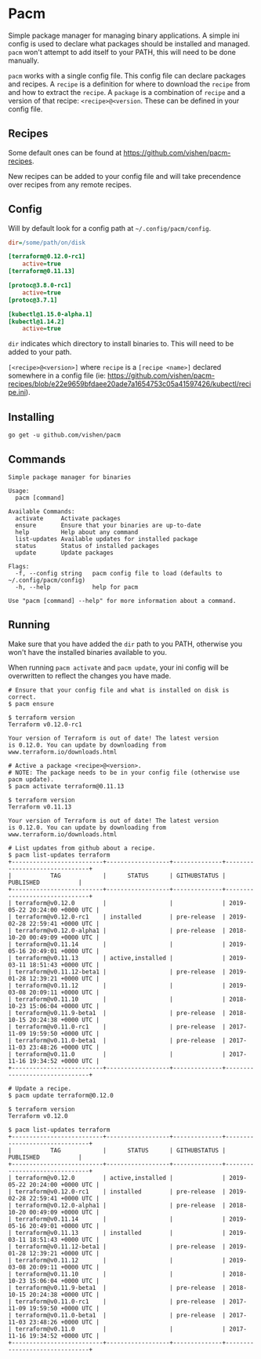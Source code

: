 # Pacm

Simple package manager for managing binary applications. A simple ini config is 
used to declare what packages should be installed and managed. `pacm` won't 
attempt to add itself to your PATH, this will need to be done manually.

`pacm` works with a single config file. This config file can declare packages and 
recipes. A `recipe` is a definition for where to download the `recipe` from and
how to extract the `recipe`. A `package` is a combination of `recipe` and a version
of that recipe: `<recipe>@<version`. These can be defined in your config file.

## Recipes

Some default ones can be found at https://github.com/vishen/pacm-recipes.

New recipes can be added to your config file and will take precendence
over recipes from any remote recipes.

## Config

Will by default look for a config path at `~/.config/pacm/config`.

```ini
dir=/some/path/on/disk

[terraform@0.12.0-rc1]
	active=true
[terraform@0.11.13]

[protoc@3.8.0-rc1]
	active=true
[protoc@3.7.1]

[kubectl@1.15.0-alpha.1]
[kubectl@1.14.2]
	active=true
```

`dir` indicates which directory to install binaries to. This will
need to be added to your path.

`[<recipe>@<version>]` where `recipe` is a `[recipe <name>]` declared
somewhere in a config file (ie: https://github.com/vishen/pacm-recipes/blob/e22e9659bfdaee20ade7a1654753c05a41597426/kubectl/recipe.ini).

## Installing

	go get -u github.com/vishen/pacm

## Commands

```
Simple package manager for binaries

Usage:
  pacm [command]

Available Commands:
  activate     Activate packages
  ensure       Ensure that your binaries are up-to-date
  help         Help about any command
  list-updates Available updates for installed package
  status       Status of installed packages
  update       Update packages

Flags:
  -f, --config string   pacm config file to load (defaults to ~/.config/pacm/config)
  -h, --help            help for pacm

Use "pacm [command] --help" for more information about a command.
```

## Running

Make sure that you have added the `dir` path to you PATH, otherwise
you won't have the installed binaries available to you.

When running `pacm activate` and `pacm update`, your ini config
will be overwritten to reflect the changes you have made.

```
# Ensure that your config file and what is installed on disk is correct.
$ pacm ensure

$ terraform version
Terraform v0.12.0-rc1

Your version of Terraform is out of date! The latest version
is 0.12.0. You can update by downloading from www.terraform.io/downloads.html

# Active a package <recipe>@<version>. 
# NOTE: The package needs to be in your config file (otherwise use pacm update).
$ pacm activate terraform@0.11.13

$ terraform version
Terraform v0.11.13

Your version of Terraform is out of date! The latest version
is 0.12.0. You can update by downloading from www.terraform.io/downloads.html

# List updates from github about a recipe.
$ pacm list-updates terraform
+--------------------------+------------------+--------------+-------------------------------+
|           TAG            |      STATUS      | GITHUBSTATUS |           PUBLISHED           |
+--------------------------+------------------+--------------+-------------------------------+
| terraform@v0.12.0        |                  |              | 2019-05-22 20:24:00 +0000 UTC |
| terraform@v0.12.0-rc1    | installed        | pre-release  | 2019-02-28 22:59:41 +0000 UTC |
| terraform@v0.12.0-alpha1 |                  | pre-release  | 2018-10-20 00:49:09 +0000 UTC |
| terraform@v0.11.14       |                  |              | 2019-05-16 20:49:01 +0000 UTC |
| terraform@v0.11.13       | active,installed |              | 2019-03-11 18:51:43 +0000 UTC |
| terraform@v0.11.12-beta1 |                  | pre-release  | 2019-01-28 12:39:21 +0000 UTC |
| terraform@v0.11.12       |                  |              | 2019-03-08 20:09:11 +0000 UTC |
| terraform@v0.11.10       |                  |              | 2018-10-23 15:06:04 +0000 UTC |
| terraform@v0.11.9-beta1  |                  | pre-release  | 2018-10-15 20:24:38 +0000 UTC |
| terraform@v0.11.0-rc1    |                  | pre-release  | 2017-11-09 19:59:50 +0000 UTC |
| terraform@v0.11.0-beta1  |                  | pre-release  | 2017-11-03 23:48:26 +0000 UTC |
| terraform@v0.11.0        |                  |              | 2017-11-16 19:34:52 +0000 UTC |
+--------------------------+------------------+--------------+-------------------------------+

# Update a recipe.
$ pacm update terraform@0.12.0

$ terraform version
Terraform v0.12.0

$ pacm list-updates terraform
+--------------------------+------------------+--------------+-------------------------------+
|           TAG            |      STATUS      | GITHUBSTATUS |           PUBLISHED           |
+--------------------------+------------------+--------------+-------------------------------+
| terraform@v0.12.0        | active,installed |              | 2019-05-22 20:24:00 +0000 UTC |
| terraform@v0.12.0-rc1    | installed        | pre-release  | 2019-02-28 22:59:41 +0000 UTC |
| terraform@v0.12.0-alpha1 |                  | pre-release  | 2018-10-20 00:49:09 +0000 UTC |
| terraform@v0.11.14       |                  |              | 2019-05-16 20:49:01 +0000 UTC |
| terraform@v0.11.13       | installed        |              | 2019-03-11 18:51:43 +0000 UTC |
| terraform@v0.11.12-beta1 |                  | pre-release  | 2019-01-28 12:39:21 +0000 UTC |
| terraform@v0.11.12       |                  |              | 2019-03-08 20:09:11 +0000 UTC |
| terraform@v0.11.10       |                  |              | 2018-10-23 15:06:04 +0000 UTC |
| terraform@v0.11.9-beta1  |                  | pre-release  | 2018-10-15 20:24:38 +0000 UTC |
| terraform@v0.11.0-rc1    |                  | pre-release  | 2017-11-09 19:59:50 +0000 UTC |
| terraform@v0.11.0-beta1  |                  | pre-release  | 2017-11-03 23:48:26 +0000 UTC |
| terraform@v0.11.0        |                  |              | 2017-11-16 19:34:52 +0000 UTC |
+--------------------------+------------------+--------------+-------------------------------+
```

